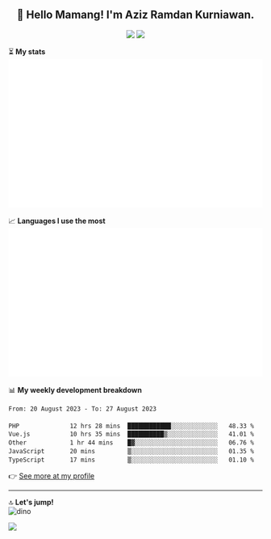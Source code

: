 <h2 align="center">👋 Hello Mamang! I'm Aziz Ramdan Kurniawan.</h2>  
<p align="center">
  <img src="https://komarev.com/ghpvc/?username=azizramdan">
  <img src="https://wakatime.com/badge/user/90056fa0-4c31-4eca-954e-2a3ac05896f9.svg">
</p>
    
⏳ **My stats**  
![](https://raw.githubusercontent.com/azizramdan/github-stats/master/generated/overview.svg#gh-dark-mode-only)

📈 **Languages I use the most**  
![](https://raw.githubusercontent.com/azizramdan/github-stats/master/generated/languages.svg#gh-dark-mode-only)

📊 **My weekly development breakdown**
<!--START_SECTION:waka-->

```txt
From: 20 August 2023 - To: 27 August 2023

PHP              12 hrs 28 mins  ████████████░░░░░░░░░░░░░   48.33 %
Vue.js           10 hrs 35 mins  ██████████▒░░░░░░░░░░░░░░   41.01 %
Other            1 hr 44 mins    █▓░░░░░░░░░░░░░░░░░░░░░░░   06.76 %
JavaScript       20 mins         ▒░░░░░░░░░░░░░░░░░░░░░░░░   01.35 %
TypeScript       17 mins         ▒░░░░░░░░░░░░░░░░░░░░░░░░   01.10 %
```

<!--END_SECTION:waka-->
👉 [See more at my profile](https://wakatime.com/@azizramdan)
***
🔝 **Let's jump!**  
![dino](https://raw.githubusercontent.com/azizramdan/azizramdan/master/dino.gif)  

![](https://hit.yhype.me/github/profile?user_id=27954794)
